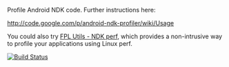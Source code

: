 Profile Android NDK code. Further instructions here:

http://code.google.com/p/android-ndk-profiler/wiki/Usage

You could also try [FPL Utils - NDK perf](https://google.github.io/fplutil/android_ndk_perf.html),
which provides a non-intrusive way to profile your applications using Linux perf.

[![Build Status](https://travis-ci.org/richq/android-ndk-profiler.png)](https://travis-ci.org/richq/android-ndk-profiler)
